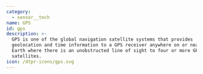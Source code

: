 ```yaml
---
category:
  - sensor__tech
name: GPS
id: gps
description: >-
  GPS is one of the global navigation satellite systems that provides
  geolocation and time information to a GPS receiver anywhere on or near the
  Earth where there is an unobstructed line of sight to four or more GPS
  satellites.
icon: /dtpr-icons/gps.svg
---
```


